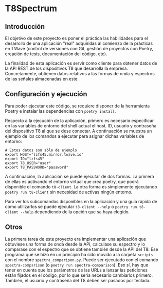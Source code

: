 # T8Spectrum

## Introducción

El objetivo de este proyecto es poner el práctica las habilidades para el desarrollo de una aplicación "real" adquiridas al comienzo de la prácticas en TWave (control de versiones con Git, gestión de proyectos con Poetry, creación de tests, documentación del código, etc).

La finalidad de esta aplicación es servir como cliente para obtener datos de la API REST de los dispositivos T8 que desarrolla la empresa. Concretamente, obtienen datos relativos a las formas de onda y espectros de las señales almacenadas en este.

## Configuración y ejecución

Para poder ejecutar este código, se requiere disponer de la herramienta Poetry e instalar las dependencias con `poetry install`.

Respecto a la ejecución de la aplicación, primero es necesario especificar en las variables de entorno del shell actual el host, ID, usuario y contraseña del dispositivo T8 al que se dese conectar. A continuación se muestra un ejemplo de los comandos a ejecutar para asignar dichas variables de entorno:

```shell
# Estos datos son sólo de ejemplo
export HOST="lzfs45.mirror.twave.io"
export ID="lzfs45"
export T8_USER="user"
export T8_PASSWORD="password"
```

A continuación, la aplicación se puede ejecutar de dos formas. La primera de ellas es activando el entorno virtual que crea poetry, que podrá disponible el comando `t8-client`. La otra forma es simplemente ejecutando `poetry run t8-client` sin necesidad de activas ningún entorno.

Para ver los subcomandos disponibles en la aplicación y una guía rápida de cómo utilizarlos se puede ejecutar `t8-client --help` o `poetry run t8-client --help` dependiendo de la opción que sa haya elegido.

## Otros

La primera tarea de este proyecto era implementar una aplicación que obtuviese una forma de onda desde la API, calculase su espectro y lo comparase con el espectro que se obtiene también desde la API del T8. Ese programa que se hizo en un principio ha sido movido a la carpeta `scripts` con el nombre `spectra_comparison.py`. Puede ser ejecutado con el comando `spectra-comparison` (o `poetry run spectra-comparison`). Eso sí, hay que tener en cuenta que los parámetros de las URLs a lanzar las peticiones están fijados en el código, por lo que sería necesario cambiarlos primero. También, el usuario y contraseña del T8 deben ser pasados por teclado.